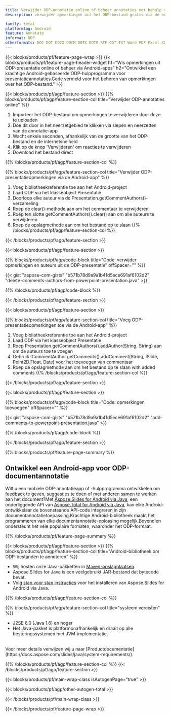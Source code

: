 ```yaml
---
title: Verwijder ODP-annotatie online of beheer annotaties met behulp van mobiele Android-apps
description: verwijder opmerkingen uit het ODP-bestand gratis via de online app.Android API-code om opmerkingen over ODP-bestanden te beheren.

family: total
platformtag: Android
feature: Annotate
informat: ODP
otherformats: DOC DOT DOCX DOCM DOTX DOTM RTF ODT TXT Word PDF Excel XLS XLSX XLSB XLSM XLT XLTX XLTM CSV TSV ODS Powerpoint PPT PPS PPTX POTX PPSX PPTM PPSM POTM ODP
---
```

{{< blocks/products/pf/feature-page-wrap >}}
{{< blocks/products/pf/feature-page-header-widget h1="Wis opmerkingen uit ODP-presentatie online of beheer via Android-apps" h2="Ontwikkel een krachtige Android-gebaseerde ODP-hulpprogramma voor presentatieannotaties.Code vermeld voor het beheren van opmerkingen over het ODP-bestand." >}}

{{< blocks/products/pf/agp/feature-section >}}
{{% blocks/products/pf/agp/feature-section-col title="Verwijder ODP-annotaties online" %}}

1. Importeer het ODP-bestand om opmerkingen te verwijderen door deze te uploaden
1. Doe dit door in het neerzetgebied te klikken via slepen en neerzetten van de annotatie-app
1. Wacht enkele seconden, afhankelijk van de grootte van het ODP-bestand en de internetsnelheid
1. Klik op de knop 'Verwijderen' om reacties te verwijderen
1. Download het bestand direct

{{% /blocks/products/pf/agp/feature-section-col %}}

{{% blocks/products/pf/agp/feature-section-col title="Verwijder ODP-presentatieopmerkingen via de Android-app" %}}

1. Voeg bibliotheekreferentie toe aan het Android-project
1. Laad ODP via het klasseobject Presentatie
1. Doorloop elke auteur via de Presentation.getCommentAuthors()-verzameling
1. Roep de clear()-methode aan om het commentaar te verwijderen
1. Roep ten slotte getCommentAuthors().clear() aan om alle auteurs te verwijderen
1. Roep de opslagmethode aan om het bestand op te slaan
{{% /blocks/products/pf/agp/feature-section-col %}}

{{< /blocks/products/pf/agp/feature-section >}}

{{< blocks/products/pf/agp/feature-section >}}

{{% blocks/products/pf/agp/code-block title="Code: verwijder opmerkingen en auteurs uit de ODP-presentatie" offSpacer="" %}}

{{< gist "aspose-com-gists" "b571b78d9a9a1b41d5ece691af6102d2" "delete-comments-authors-from-powerpoint-presentation.java" >}}

{{% /blocks/products/pf/agp/code-block %}}

{{< /blocks/products/pf/agp/feature-section >}}


{{< blocks/products/pf/agp/feature-section >}}

{{% blocks/products/pf/agp/feature-section-col title="Voeg ODP-presentatieopmerkingen toe via de Android-app" %}}

1. Voeg bibliotheekreferentie toe aan het Android-project
1. Laad ODP via het klasseobject Presentatie
1. Roep Presentation.getCommentAuthors().addAuthor(String, String) aan om de auteurs toe te voegen
1. Gebruik ICommentAuthor.getComments().addComment(String, ISlide, Point2D.Float, Date) voor het toevoegen van commentaar
1. Roep de opslagmethode aan om het bestand op te slaan with added comments
{{% /blocks/products/pf/agp/feature-section-col %}}

{{< /blocks/products/pf/agp/feature-section >}}

{{< blocks/products/pf/agp/feature-section >}}

{{% blocks/products/pf/agp/code-block title="Code: opmerkingen toevoegen" offSpacer="" %}}

{{< gist "aspose-com-gists" "b571b78d9a9a1b41d5ece691af6102d2" "add-comments-to-powerpoint-presentation.java" >}}

{{% /blocks/products/pf/agp/code-block %}}

{{< /blocks/products/pf/agp/feature-section >}}


{{% blocks/products/pf/feature-page-summary %}}


<h2>Ontwikkel een Android-app voor ODP-documentannotatie</h2>

Wilt u een mobiele ODP-annotatieapp of -hulpprogramma ontwikkelen om feedback te geven, suggesties te doen of met anderen samen te werken aan het document?Met [Aspose.Slides for Android via Java](https://products.aspose.com/slides/nl/android-java/), een onderliggende API van [Aspose.Total for Android via Java](https://products.aspose.com/total/nl/android-java/), kan elke Android-ontwikkelaar de bovenstaande API-code integreren in zijn documentannotatietoepassing.Krachtige Android-bibliotheek maakt het programmeren van elke documentannotatie-oplossing mogelijk.Bovendien ondersteunt het vele populaire formaten, waaronder het ODP-formaat.<br />

{{% /blocks/products/pf/feature-page-summary %}}

{{< blocks/products/pf/agp/feature-section >}}
{{% blocks/products/pf/agp/feature-section-col title="Android-bibliotheek om ODP-bestanden te annoteren" %}}

- Wij hosten onze Java-pakketten in [Maven-opslagplaatsen](https://releases.aspose.com/java/repo/com/aspose/aspose-slides/). 
- Aspose.Slides for Java is een veelgebruikt JAR-bestand dat bytecode bevat.
- Volg [stap voor stap instructies](https://docs.aspose.com/slides/java/installation/#install-aspose-slides-for-java-from-maven-repository) voor het installeren van Aspose.Slides for Android via Java.

{{% /blocks/products/pf/agp/feature-section-col %}}

{{% blocks/products/pf/agp/feature-section-col title="systeem vereisten" %}}

- J2SE 6.0 (Java 1.6) en hoger
- Het Java-pakket is platformonafhankelijk en draait op alle besturingssystemen met JVM-implementatie.

<br />
Voor meer details verwijzen wij u naar [Productdocumentatie](https://docs.aspose.com/slides/java/system-requirements/).

{{% /blocks/products/pf/agp/feature-section-col %}}
{{< /blocks/products/pf/agp/feature-section >}}

{{< blocks/products/pf/main-wrap-class isAutogenPage="true" >}}

{{< blocks/products/pf/agp/other-autogen-total >}}

{{< /blocks/products/pf/main-wrap-class >}}

{{< /blocks/products/pf/feature-page-wrap >}}